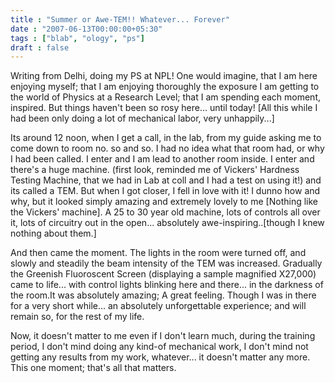 ```yaml
---
title : "Summer or Awe-TEM!! Whatever... Forever"
date : "2007-06-13T00:00:00+05:30"
tags : ["blab", "ology", "ps"]
draft : false
---
```


Writing from Delhi, doing my PS at NPL! One would imagine, that I
am here enjoying myself; that I am enjoying thoroughly the
exposure I am getting to the world of Physics at a Research Level;
that I am spending each moment, inspired. But things haven't been
so rosy here... until today! [All this while I had been only doing
a lot of mechanical labor, very unhappily...]

Its around 12 noon, when I get a call, in the lab, from my guide
asking me to come down to room no. so and so. I had no idea what
that room had, or why I had been called. I enter and I am lead to
another room inside. I enter and there's a huge machine. (first
look, reminded me of Vickers' Hardness Testing Machine, that we
had in Lab at coll and I had a test on using it!) and its called a
TEM. But when I got closer, I fell in love with it! I dunno how
and why, but it looked simply amazing and extremely lovely to me
[Nothing like the Vickers' machine]. A 25 to 30 year old machine,
lots of controls all over it, lots of circuitry out in the
open... absolutely awe-inspiring..[though I knew nothing about
them.]

And then came the moment. The lights in the room were turned off,
and slowly and steadily the beam intensity of the TEM was
increased. Gradually the Greenish Fluoroscent Screen (displaying a
sample magnified X27,000) came to life... with control lights
blinking here and there... in the darkness of the room.It was
absolutely amazing; A great feeling. Though I was in there for a
very short while... an absolutely unforgettable experience; and
will remain so, for the rest of my life.

Now, it doesn't matter to me even if I don't learn much, during
the training period, I don't mind doing any kind-of mechanical
work, I don't mind not getting any results from my work,
whatever... it doesn't matter any more. This one moment; that's
all that matters.
